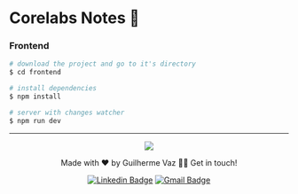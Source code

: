 # Corelabs Notes 📑

### Frontend

```bash
# download the project and go to it's directory
$ cd frontend

# install dependencies
$ npm install

# server with changes watcher
$ npm run dev
````
-----

<p align="center">
  <a href="https://skillicons.dev">
    <img src="https://skillicons.dev/icons?i=adonis,react,ts,sass,mysql,docker,git" />
  </a>
</p>
<p align="center">Made with ❤️ by Guilherme Vaz 👋🏽 Get in touch!</p>
<div align="center">

  [![Linkedin Badge](https://img.shields.io/badge/-Guilherme-blue?style=flat-square&logo=Linkedin&logoColor=white&link=https://www.linkedin.com/in/guiilherme-vaz/)](https://www.linkedin.com/in/guiilherme-vaz/) 
  [![Gmail Badge](https://img.shields.io/badge/-guilhermeolivaaz@gmail.com-c14438?style=flat-square&logo=Gmail&logoColor=white&link=mailto:guilhermeolivaaz@gmail.com)](mailto:guilhermeolivaaz@gmail.com)

</div>

